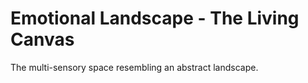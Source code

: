 # Emotional Landscape - The Living Canvas
The multi-sensory space resembling an abstract landscape. 
